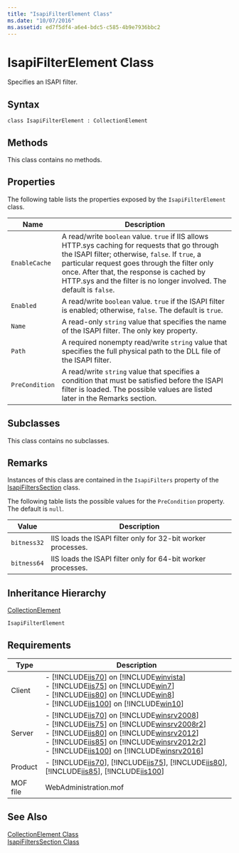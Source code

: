```yaml
---
title: "IsapiFilterElement Class"
ms.date: "10/07/2016"
ms.assetid: ed7f5df4-a6e4-bdc5-c585-4b9e7936bbc2
---
```

# IsapiFilterElement Class
Specifies an ISAPI filter.  
  
## Syntax  
  
```vbs  
class IsapiFilterElement : CollectionElement  
```  
  
## Methods  
 This class contains no methods.  
  
## Properties  
 The following table lists the properties exposed by the `IsapiFilterElement` class.  
  
|Name|Description|  
|----------|-----------------|  
|`EnableCache`|A read/write `boolean` value. `true` if IIS allows HTTP.sys caching for requests that go through the ISAPI filter; otherwise, `false`. If `true`, a particular request goes through the filter only once. After that, the response is cached by HTTP.sys and the filter is no longer involved. The default is `false`.|  
|`Enabled`|A read/write `boolean` value. `true` if the ISAPI filter is enabled; otherwise, `false`. The default is `true`.|  
|`Name`|A read-only `string` value that specifies the name of the ISAPI filter. The only key property.|  
|`Path`|A required nonempty read/write `string` value that specifies the full physical path to the DLL file of the ISAPI filter.|  
|`PreCondition`|A read/write `string` value that specifies a condition that must be satisfied before the ISAPI filter is loaded. The possible values are listed later in the Remarks section.|  
  
## Subclasses  
 This class contains no subclasses.  
  
## Remarks  
 Instances of this class are contained in the `IsapiFilters` property of the [IsapiFiltersSection](../wmi-provider/isapifilterssection-class.md) class.  
  
 The following table lists the possible values for the `PreCondition` property. The default is `null`.  
  
|Value|Description|  
|-----------|-----------------|  
|`bitness32`|IIS loads the ISAPI filter only for 32-bit worker processes.|  
|`bitness64`|IIS loads the ISAPI filter only for 64-bit worker processes.|  
  
## Inheritance Hierarchy  
 [CollectionElement](../wmi-provider/collectionelement-class.md)  
  
 `IsapiFilterElement`  
  
## Requirements  
  
|Type|Description|  
|----------|-----------------|  
|Client|-   [!INCLUDE[iis70](../wmi-provider/includes/iis70-md.md)] on [!INCLUDE[winvista](../wmi-provider/includes/winvista-md.md)]<br />-   [!INCLUDE[iis75](../wmi-provider/includes/iis75-md.md)] on [!INCLUDE[win7](../wmi-provider/includes/win7-md.md)]<br />-   [!INCLUDE[iis80](../wmi-provider/includes/iis80-md.md)] on [!INCLUDE[win8](../wmi-provider/includes/win8-md.md)]<br />-   [!INCLUDE[iis100](../wmi-provider/includes/iis100-md.md)] on [!INCLUDE[win10](../wmi-provider/includes/win10-md.md)]|  
|Server|-   [!INCLUDE[iis70](../wmi-provider/includes/iis70-md.md)] on [!INCLUDE[winsrv2008](../wmi-provider/includes/winsrv2008-md.md)]<br />-   [!INCLUDE[iis75](../wmi-provider/includes/iis75-md.md)] on [!INCLUDE[winsrv2008r2](../wmi-provider/includes/winsrv2008r2-md.md)]<br />-   [!INCLUDE[iis80](../wmi-provider/includes/iis80-md.md)] on [!INCLUDE[winsrv2012](../wmi-provider/includes/winsrv2012-md.md)]<br />-   [!INCLUDE[iis85](../wmi-provider/includes/iis85-md.md)] on [!INCLUDE[winsrv2012r2](../wmi-provider/includes/winsrv2012r2-md.md)]<br />-   [!INCLUDE[iis100](../wmi-provider/includes/iis100-md.md)] on [!INCLUDE[winsrv2016](../wmi-provider/includes/winsrv2016-md.md)]|  
|Product|-   [!INCLUDE[iis70](../wmi-provider/includes/iis70-md.md)], [!INCLUDE[iis75](../wmi-provider/includes/iis75-md.md)], [!INCLUDE[iis80](../wmi-provider/includes/iis80-md.md)], [!INCLUDE[iis85](../wmi-provider/includes/iis85-md.md)], [!INCLUDE[iis100](../wmi-provider/includes/iis100-md.md)]|  
|MOF file|WebAdministration.mof|  
  
## See Also  
 [CollectionElement Class](../wmi-provider/collectionelement-class.md)   
 [IsapiFiltersSection Class](../wmi-provider/isapifilterssection-class.md)
